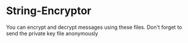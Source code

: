 # String-Encryptor
You can encrypt and decrypt messages using these files. Don't forget to send the private key file anonymously
